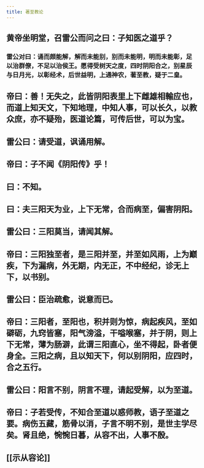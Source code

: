 ```yaml
---
title: 著至教论
---
```


## 黄帝坐明堂，召雷公而问之曰：子知医之道乎？
### 雷公对曰：诵而颇能解，解而未能别，别而未能明，明而未能彰，足以治群僚，不足以治侯王。愿得受树天之度，四时阴阳合之，别星辰与日月光，以彰经术，后世益明，上通神农，著至教，疑于二皇。
## 帝曰：善！无失之，此皆阴阳表里上下雌雄相輸应也，而道上知天文，下知地理，中知人事，可以长久，以教众庶，亦不疑殆，医道论篇，可传后世，可以为宝。
## 雷公曰：请受道，讽诵用解。
## 帝曰：子不闻《阴阳传》乎！
## 曰：不知。
## 曰：夫三阳天为业，上下无常，合而病至，偏害阴阳。
## 雷公曰：三阳莫当，请闻其解。
## 帝曰：三阳独至者，是三阳并至，并至如风雨，上为巅疾，下为漏病，外无期，内无正，不中经纪，诊无上下，以书别。
## 雷公曰：臣治疏愈，说意而已。
## 帝曰：三阳者，至阳也，积并则为惊，病起疾风，至如礔砺，九窍皆塞，阳气滂溢，干嗌喉塞，并于阴，则上下无常，薄为肠澼，此谓三阳直心，坐不得起，卧者便身全。三阳之病，且以知天下，何以别阴阳，应四时，合之五行。
## 雷公曰：阳言不别，阴言不理，请起受解，以为至道。
## 帝曰：子若受传，不知合至道以惑师教，语子至道之要。病伤五藏，筋骨以消，子言不明不别，是世主学尽矣。肾且绝，惋惋日暮，从容不出，人事不殷。
## [[示从容论]]
